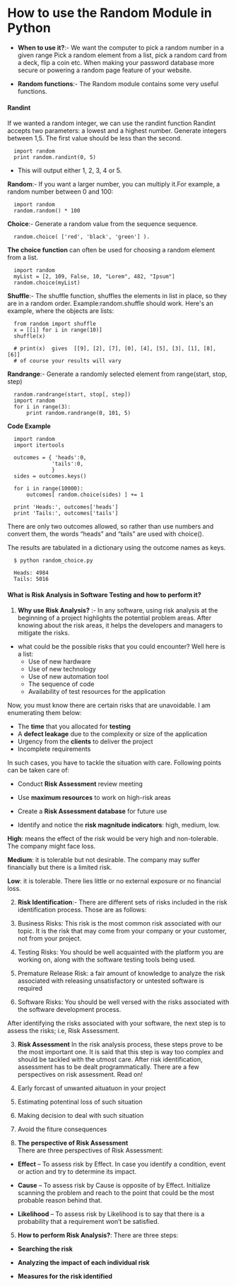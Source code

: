 # How to use the Random Module in Python

- **When to use it?**:- We want the computer to pick a random number in a given range Pick a random element from a list, pick a random card from a deck, flip a coin etc. When making your password database more secure or powering a random page feature of your website.

- **Random functions**:- The Random module contains some very useful functions.

#### Randint
If we wanted a random integer, we can use the randint function Randint accepts two parameters: a lowest and a highest number. Generate integers between 1,5. The first value should be less than the second.
```
  import random
  print random.randint(0, 5)
```
- This will output either 1, 2, 3, 4 or 5.

**Random**:- If you want a larger number, you can multiply it.For example, a random number between 0 and 100:
```
  import random
  random.random() * 100
```
**Choice**:- Generate a random value from the sequence sequence.
```
  random.choice( ['red', 'black', 'green'] ).
```
**The choice function** can often be used for choosing a random element from a list.
```
  import random
  myList = [2, 109, False, 10, "Lorem", 482, "Ipsum"]
  random.choice(myList)
```
**Shuffle**:- The shuffle function, shuffles the elements in list in place, so they are in a random order.
Example:random.shuffle should work. Here's an example, where the objects are lists:
```
  from random import shuffle
  x = [[i] for i in range(10)]
  shuffle(x)

  # print(x)  gives  [[9], [2], [7], [0], [4], [5], [3], [1], [8], [6]]
  # of course your results will vary
```
**Randrange**:- Generate a randomly selected element from range(start, stop, step)
```
  random.randrange(start, stop[, step])
  import random
  for i in range(3):
      print random.randrange(0, 101, 5)
```
**Code Example**
```
  import random
  import itertools

  outcomes = { 'heads':0,
              'tails':0,
              }
  sides = outcomes.keys()

  for i in range(10000):
      outcomes[ random.choice(sides) ] += 1

  print 'Heads:', outcomes['heads']
  print 'Tails:', outcomes['tails']
```
There are only two outcomes allowed, so rather than use numbers and convert them, the words “heads” and “tails” are used with choice().

The results are tabulated in a dictionary using the outcome names as keys.
```
  $ python random_choice.py

  Heads: 4984
  Tails: 5016
```
#### What is Risk Analysis in Software Testing and how to perform it?

1. **Why use Risk Analysis?** :- In any software, using risk analysis at the beginning of a project highlights the potential problem areas. After knowing about the risk areas, it helps the developers and managers to mitigate the risks.

- what could be the possible risks that you could encounter? Well here is a list:
  - Use of new hardware
  - Use of new technology
  - Use of new automation tool
  - The sequence of code
  - Availability of test resources for the application

Now, you must know there are certain risks that are unavoidable. I am enumerating them below:

  - The **time** that you allocated for **testing**
  - A **defect leakage** due to the complexity or size of the application
  - Urgency from the **clients** to deliver the project
  - Incomplete requirements

In such cases, you have to tackle the situation with care. Following points can be taken care of:

  - Conduct **Risk Assessment** review meeting

  - Use **maximum resources** to work on high-risk areas

  - Create a **Risk Assessment database** for future use

  - Identify and notice the **risk magnitude indicators**: high, medium, low.

  **High**: means the effect of the risk would be very high and non-tolerable. The company might face loss.

  **Medium**: it is tolerable but not desirable. The company may suffer financially but there is a limited risk.

  **Low**: it is tolerable. There lies little or no external exposure or no financial loss.

2. **Risk Identification**:- There are different sets of risks included in the risk identification process. Those are as follows:

  1. Business Risks: This risk is the most common risk associated with our topic. It is the risk that may come from your company or your customer, not from your project.

  2. Testing Risks: You should be well acquainted with the platform you are working on, along with the software testing tools being used.

  3. Premature Release Risk: a fair amount of knowledge to analyze the risk associated with releasing unsatisfactory or untested software is required

  4. Software Risks: You should be well versed with the risks associated with the software development process.

After identifying the risks associated with your software, the next step is to assess the risks; i.e, Risk Assessment.

3. **Risk Assessment**
In the risk analysis process, these steps prove to be the most important one. It is said that this step is way too complex and should be tackled with the utmost care. After risk identification, assessment has to be dealt programmatically. There are a few perspectives on risk assessment. Read on!
  1. Early forcast of unwanted aituatuon in your project
  2. Estimating potentinal loss of such situation
  3. Making decision to deal with such situation
  4. Avoid the fiture consequences

4. **The perspective of Risk Assessment**   
  There are three perspectives of Risk Assessment:

  - **Effect** – To assess risk by Effect. In case you identify a condition, event or action and try to determine its impact.

  - **Cause** – To assess risk by Cause is opposite of by Effect. Initialize scanning the problem and reach to the point that could be the most probable reason behind that.

  - **Likelihood** – To assess risk by Likelihood is to say that there is a probability that a requirement won’t be satisfied.

5. **How to perform Risk Analysis?**: There are three steps:
  - **Searching the risk**

  - **Analyzing the impact of each individual risk**

  - **Measures for the risk identified**

